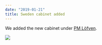 ```yaml
---
date: "2019-01-21"
title: Sweden cabinet added
---
```


We added the new cabinet under [PM Löfven](http://www.parlgov.org/explore/swe/cabinet/2019-01-18/).

![](/images/parliament-scotland.jpg)
